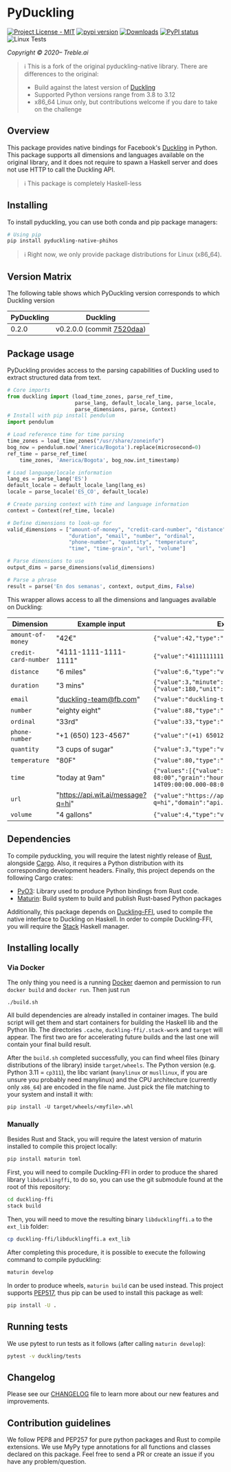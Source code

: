 # PyDuckling
[![Project License - MIT](https://img.shields.io/pypi/l/pyduckling-native.svg)](https://raw.githubusercontent.com/phihos/pyduckling-native/master/LICENSE)
[![pypi version](https://img.shields.io/pypi/v/pyduckling-native-phihos.svg)](https://pypi.org/project/pyduckling-native-phihos/)
[![Downloads](https://pepy.tech/badge/pyduckling-native-phihos)](https://pepy.tech/project/pyduckling-native-phihos)
[![PyPI status](https://img.shields.io/pypi/status/pyduckling-native-phihos.svg)](https://github.com/phihos/pyduckling)
![Linux Tests](https://github.com/phihos/pyduckling/actions/workflows/build.yml/badge.svg?branch=master)

*Copyright © 2020– Treble.ai*

> ℹ️ This is a fork of the original pyduckling-native library. There are differences to the original:
> * Build against the latest version of [Duckling](https://github.com/facebook/duckling)
> * Supported Python versions range from 3.8 to 3.12
> * x86_64 Linux only, but contributions welcome if you dare to take on the challenge

## Overview
This package provides native bindings for Facebook's [Duckling](https://github.com/facebook/duckling) in Python. This package supports all dimensions and languages available on the original library, and it does not require to spawn a Haskell server and does not use HTTP to call the Duckling API.

> ℹ️ This package is completely Haskell-less

## Installing
To install pyduckling, you can use both conda and pip package managers:

```bash
# Using pip
pip install pyduckling-native-phihos
```

> ℹ️ Right now, we only provide package distributions for Linux (x86_64).


## Version Matrix

The following table shows which PyDuckling version corresponds to which Duckling version

| PyDuckling | Duckling                                                          |
|------------|-------------------------------------------------------------------|
| 0.2.0      | v0.2.0.0 (commit [7520daa](https://github.com/facebook/duckling)) |

## Package usage
PyDuckling provides access to the parsing capabilities of Duckling used to extract structured data from text.

```python
# Core imports
from duckling import (load_time_zones, parse_ref_time,
                      parse_lang, default_locale_lang, parse_locale,
                      parse_dimensions, parse, Context)
# Install with pip install pendulum
import pendulum

# Load reference time for time parsing
time_zones = load_time_zones("/usr/share/zoneinfo")
bog_now = pendulum.now('America/Bogota').replace(microsecond=0)
ref_time = parse_ref_time(
    time_zones, 'America/Bogota', bog_now.int_timestamp)

# Load language/locale information
lang_es = parse_lang('ES')
default_locale = default_locale_lang(lang_es)
locale = parse_locale('ES_CO', default_locale)

# Create parsing context with time and language information
context = Context(ref_time, locale)

# Define dimensions to look-up for
valid_dimensions = ["amount-of-money", "credit-card-number", "distance",
                    "duration", "email", "number", "ordinal",
                    "phone-number", "quantity", "temperature",
                    "time", "time-grain", "url", "volume"]

# Parse dimensions to use
output_dims = parse_dimensions(valid_dimensions)

# Parse a phrase
result = parse('En dos semanas', context, output_dims, False)
```

This wrapper allows access to all the dimensions and languages available on Duckling:

| Dimension | Example input | Example value output |
| --------- | ------------- | -------------------- |
| `amount-of-money` | "42€" | `{"value":42,"type":"value","unit":"EUR"}` |
| `credit-card-number` | "4111-1111-1111-1111" | `{"value":"4111111111111111","issuer":"visa"}` |
| `distance` | "6 miles" | `{"value":6,"type":"value","unit":"mile"}` |
| `duration` | "3 mins" | `{"value":3,"minute":3,"unit":"minute","normalized":{"value":180,"unit":"second"}}` |
| `email` | "duckling-team@fb.com" | `{"value":"duckling-team@fb.com"}` |
| `number` | "eighty eight" | `{"value":88,"type":"value"}` |
| `ordinal` | "33rd" | `{"value":33,"type":"value"}` |
| `phone-number` | "+1 (650) 123-4567" | `{"value":"(+1) 6501234567"}` |
| `quantity` | "3 cups of sugar" | `{"value":3,"type":"value","product":"sugar","unit":"cup"}` |
| `temperature` | "80F" | `{"value":80,"type":"value","unit":"fahrenheit"}` |
| `time` | "today at 9am" | `{"values":[{"value":"2016-12-14T09:00:00.000-08:00","grain":"hour","type":"value"}],"value":"2016-12-14T09:00:00.000-08:00","grain":"hour","type":"value"}` |
| `url` | "https://api.wit.ai/message?q=hi" | `{"value":"https://api.wit.ai/message?q=hi","domain":"api.wit.ai"}` |
| `volume` | "4 gallons" | `{"value":4,"type":"value","unit":"gallon"}` |

## Dependencies
To compile pyduckling, you will require the latest nightly release of [Rust](https://rustup.rs/), alongside [Cargo](https://crates.io/). Also, it requires a Python distribution with its corresponding development headers. Finally, this project depends on the following Cargo crates:

* [PyO3](https://github.com/PyO3/pyo3): Library used to produce Python bindings from Rust code.
* [Maturin](https://github.com/PyO3/maturin): Build system to build and publish Rust-based Python packages

Additionally, this package depends on [Duckling-FFI](https://github.com/treble-ai/duckling-ffi), used to compile the native interface to Duckling on Haskell. In order to compile Duckling-FFI, you will require the [Stack](https://haskell-lang.org/get-started) Haskell manager.


## Installing locally

### Via Docker

The only thing you need is a running [Docker](https://docs.docker.com/engine/install/) daemon 
and permission to run `docker build` and `docker run`.
Then just run 
```shell
./build.sh
```

All build dependencies are already installed in container images. The build script will get them and start 
containers for building the Haskell lib and the Python lib. The directories `.cache`, `duckling-ffi/.stack-work` 
and `target` will appear. The first two are for accelerating future builds and the last one will contain your final
build result.

After the `build.sh` completed successfully, you can find wheel files (binary distributions of the library) inside `target/wheels`.
The Python version (e.g. Python 3.11 = `cp311`), the libc variant 
(`manylinux` or `musllinux`, if you are unsure you probably need manylinux) and the CPU architecture 
(currently only `x86_64`) are encoded in the file name. Just pick the file matching to your system and install it with:

```shell
pip install -U target/wheels/<myfile>.whl
```

### Manually

Besides Rust and Stack, you will require the latest version of maturin installed to compile this project locally:

```bash
pip install maturin toml
```

First, you will need to compile Duckling-FFI in order to produce the shared library ``libducklingffi``, to do so, you can use the git submodule found at the root of this repository:

```bash
cd duckling-ffi
stack build
```

Then, you will need to move the resulting binary ``libducklingffi.a`` to the ``ext_lib`` folder:

```bash
cp duckling-ffi/libducklingffi.a ext_lib
```

After completing this procedure, it is possible to execute the following command to compile pyduckling:

```bash
maturin develop
```

In order to produce wheels, ``maturin build`` can be used instead. This project supports [PEP517](https://www.python.org/dev/peps/pep-0517/), thus pip can be used to install this package as well:

```bash
pip install -U .
```

## Running tests
We use pytest to run tests as it follows (after calling ``maturin develop``):

```bash
pytest -v duckling/tests
```

## Changelog
Please see our [CHANGELOG](https://github.com/phihos/pyduckling/blob/master/CHANGELOG.md) file to learn more about our new features and improvements.


## Contribution guidelines
We follow PEP8 and PEP257 for pure python packages and Rust to compile extensions. We use MyPy type annotations for all functions and classes declared on this package. Feel free to send a PR or create an issue if you have any problem/question.
